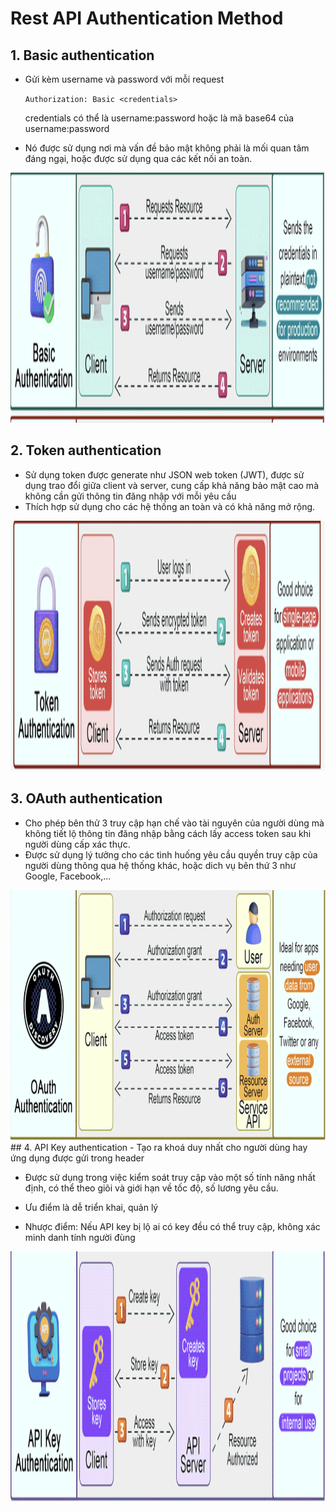 # Rest API Authentication Method

## 1. Basic authentication
- Gửi kèm username và password với mỗi request

  `Authorization: Basic <credentials>`

  credentials có thể là username:password hoặc là mã base64 của username:password

- Nó được sử dụng nơi mà vấn đề bảo mật không phải là mối quan tâm đáng ngại, hoặc được sử dụng qua các kết nối an toàn.

<img src="../assets/basic.png" alt="sso" style="height: 400px;"/>

## 2. Token authentication
- Sử dụng token được generate như JSON web token (JWT), được sử dụng trao đổi giữa client và server, cung cấp khả năng bảo mật cao mà không cần gửi thông tin đăng nhập với mỗi yêu cầu
- Thích hợp sử dụng cho các hệ thống an toàn và có khả năng mở rộng.
<img src="../assets/jwt.png" alt="sso" style="height: 400px;"/>


## 3. OAuth authentication
- Cho phép bên thử 3 truy cập hạn chế vào tài nguyên của người dùng mà không tiết lộ thông tin đăng nhập bằng cách lấy access token sau khi người dùng cấp xác thực.
- Được sử dụng lý tưởng cho các tình huống yêu cầu quyền truy cập của người dùng thông qua hệ thống khác, hoặc dich vụ bên thứ 3 như Google, Facebook,...

<img src="../assets/oauth.png" alt="sso" style="height: 400px;"/>
## 4. API Key authentication
- Tạo ra khoá duy nhất cho người dùng hay ứng dụng được gửi trong header

- Được sử dụng trong việc kiểm soát truy cập vào một số tính năng nhất định, có thể theo giõi và giới hạn về tốc độ, số lương yêu cầu.

- Ưu điểm là dễ triển khai, quản lý

- Nhược điểm: Nếu API key bị lộ ai có key đều có thể truy cập, không xác minh danh tính người đùng

<img src="../assets/api-key.png" alt="sso" style="height: 400px;"/>